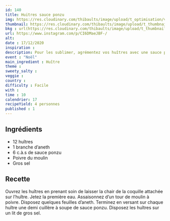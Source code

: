 ```yaml
---
id: 140
title: Huitres sauce ponzu
img: https://res.cloudinary.com/thibaults/image/upload/t_optimisation/v1608145994/Recipes/20201217_huitres_ponzu.jpg
thumbnail: https://res.cloudinary.com/thibaults/image/upload/t_thumbnail_josie/v1608145994/Recipes/20201217_huitres_ponzu.jpg
bkg : url(https://res.cloudinary.com/thibaults/image/upload/t_thumbnail_josie/v1608145994/Recipes/20201217_huitres_ponzu.jpg)
url: https://www.instagram.com/p/CI6DMaeJBF-/
alt: 
date : 17/12/2020
inspiration : 
description: Pour les sublimer, agrémentez vos huîtres avec une sauce ponzu, cette sauce japonais à base de soja.
event : "Noël"
main_ingredient : Huître
theme : 
sweety_salty : 
veggie : 
country :
difficulty : Facile
with : 
time : 10
calendrier: 17
recipeYield: 4 personnes
published : 1
---
```


## Ingrédients
 - 12 huîtres
 - 1 branche d’aneth
 - 6 c.à.s de sauce ponzu
 - Poivre du moulin
 - Gros sel

## Recette
Ouvrez les huîtres en prenant soin de laisser la chair de la coquille attachée sur l’huître. Jetez la première eau. Assaisonnez d’un tour de moulin à poivre. Disposez quelques feuilles d’aneth. Terminez en versant sur chaque huître une demi cuillère à soupe de sauce ponzu. Disposez les huîtres sur un lit de gros sel.